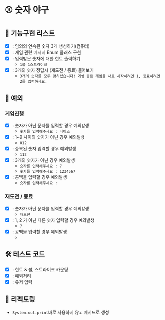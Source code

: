 # ⚾️ 숫자 야구

## 📗 기능구현 리스트
- [X] : 임의의 연속된 숫자 3개 생성하기(컴퓨터)
- [X] : 게임 관련 메시지 Enum 클래스 구현
- [X] : 입력받은 숫자에 대한 힌트 출력하기
    - `1볼 1스트라이크`
- [X] : 3개의 숫자 정답시 (재도전 / 종료) 물어보기
    - `3개의 숫자를 모두 맞히셨습니다! 게임 종료
      게임을 새로 시작하려면 1, 종료하려면 2를 입력하세요.`

## 📕 예외

### 게임진행
- [X] : 숫자가 아닌 문자를 입력할 경우 예외발생
    - `숫자를 입력해주세요 : 나이스`
- [X] : 1~9 사이의 숫자가 아닌 경우 예외발생
    - `012`
- [X] : 중복된 숫자 입력할 경우 예외발생
    - `112`
- [X] : 3개의 숫자가 아닌 경우 예외발생
    - `숫자를 입력해주세요 : 7`
    - `숫자를 입력해주세요 : 1234567`
- [X] : 공백을 입력할 경우 예외발생
    - `숫자를 입력해주세요 : `

### 재도전 / 종료
- [X] : 숫자가 아닌 문자를 입력할 경우 예외발생
    - `재도전`
- [X] : 1, 2 가 아닌 다른 숫자 입력할 경우 예외발생
    - `7`
- [X] : 공백을 입력할 경우 예외발생
    - ` `

## 🛠 테스트 코드
- [X] : 힌트 & 볼, 스트라이크 카운팅
- [X] : 예외처리
- [X] : 유저 입력

## 📖 리펙토링
- `System.out.print`바로 사용하지 않고 메서드로 생성
